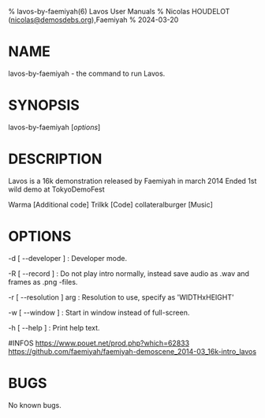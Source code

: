 % lavos-by-faemiyah(6) Lavos User Manuals
% Nicolas HOUDELOT (nicolas@demosdebs.org),Faemiyah
% 2024-03-20

# NAME
lavos-by-faemiyah - the command to run Lavos.

# SYNOPSIS
lavos-by-faemiyah [*options*]

# DESCRIPTION
Lavos is a 16k demonstration released by Faemiyah in march 2014
Ended 1st wild demo at TokyoDemoFest

Warma [Additional code]
Trilkk [Code]
collateralburger [Music]

# OPTIONS
\-d [ --developer ]
:    Developer mode.
 
\-R [ --record ]
:    Do not play intro normally, instead save audio as .wav and frames as .png -files.

\-r [ --resolution ] arg
:    Resolution to use, specify as 'WIDTHxHEIGHT'

\-w [ --window ]
:    Start in window instead of full-screen.
      
\-h [ --help ] 
:    Print help text.

#INFOS
https://www.pouet.net/prod.php?which=62833
https://github.com/faemiyah/faemiyah-demoscene_2014-03_16k-intro_lavos

# BUGS
No known bugs.
